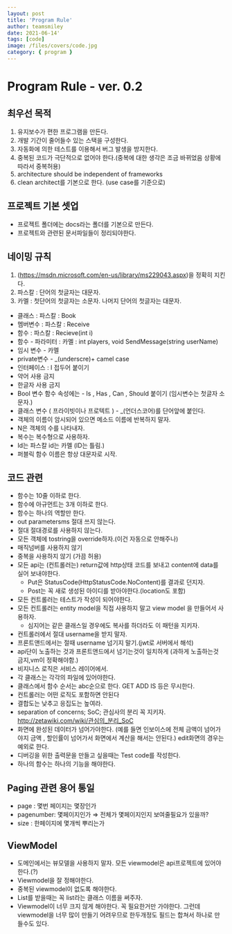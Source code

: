 ```yaml
---
layout: post
title: 'Program Rule'
author: teamsmiley
date: 2021-06-14'
tags: [code]
image: /files/covers/code.jpg
category: { program }
---
```


# Program Rule - ver. 0.2

## 최우선 목적

1. 유지보수가 편한 프로그램을 만든다.
2. 개발 기간이 줄어들수 있는 스택을 구성한다.
3. 자동화에 의한 테스트를 이용해서 버그 발생을 방지한다.
4. 중복된 코드가 극단적으로 없어야 한다.(중복에 대한 생각은 조금 바뀌었음 상황에 따라서 중복허용)
5. architecture should be independent of frameworks
6. clean architect를 기본으로 한다. (use case를 기준으로)

## 프로젝트 기본 셋업

- 프로젝트 폴더에는 docs라는 폴더를 기본으로 만든다.
- 프로젝트와 관련된 문서파일들이 정리되야한다.

## 네이밍 규칙

1. (https://msdn.microsoft.com/en-us/library/ms229043.aspx)을 정확히 지킨다.
1. 파스칼 : 단어의 첫글자는 대문자.
1. 카멜 : 첫단어의 첫글자는 소문자. 나머지 단어의 첫글자는 대문자.

- 클래스 : 파스칼 : Book
- 멤버변수 : 파스칼 : Receive
- 함수 : 파스칼 : Recieve(int i)
- 함수 - 파라미터 : 카멜 : int players, void SendMessage(string userName)
- 임시 변수 - 카멜
- private변수 - \_(underscre)+ camel case
- 인터페이스 : I 접두어 붙이기
- 약어 사용 금지
- 한글자 사용 금지
- Bool 변수 함수 속성에는 - Is , Has , Can , Should 붙이기 (임시변수는 첫글자 소문자.)
- 클래스 변수 ( 프라이빗이나 프로텍트 ) - \_(언더스코어)를 단어앞에 붙인다.
- 객체의 이름이 암시되어 있으면 메소드 이름에 반복하지 말자.
- N은 객체의 수를 나타내자.
- 복수는 복수형으로 사용하자.
- Id는 파스칼 id는 카멜 (ID는 틀림.)
- 퍼블릭 함수 이름은 항상 대문자로 시작.

## 코드 관련

- 함수는 10줄 이하로 한다.
- 함수에 아규먼트는 3개 이하로 한다.
- 함수는 하나의 역할만 한다.
- out parametersms 절대 쓰지 않는다.
- 절대 절대경로를 사용하지 않는다.
- 모든 객체에 tostring을 override하자.(이건 자동으로 안해주나)
- 매직넘버를 사용하지 않기
- 중복을 사용하지 않기 (가끔 허용)
- 모든 api는 (컨트롤러는) return값에 http상태 코드를 보내고 content에 data를 실어 보내야한다.
  - Put은 StatusCode(HttpStatusCode.NoContent)를 결과로 던지자.
  - Post는 꼭 새로 생성된 아이디를 받아야한다.(location도 포함)
- 모든 컨트롤러는 테스트가 작성이 되어야한다.
- 모든 컨트롤러는 entity model을 직접 사용하지 말고 view model 을 만들어서 사용하자.
  - 심지어는 같은 클래스일 경우에도 복사를 하더라도 이 패턴을 지키자.
- 컨트롤러에서 절대 username을 받지 말자.
- 프론트앤드에서는 절때 username 넘기지 말기.(jwt로 서버에서 해석)
- api단이 노출하는 것과 프론트앤드에서 넘기는것이 일치하게 (과하게 노출하는것 금지,vm이 정확해야함.)
- 비지니스 로직은 서비스 레이어에서.
- 각 클래스는 각각의 파일에 있어야한다.
- 클래스에서 함수 순서는 abc순으로 한다. GET ADD IS 등은 무시한다.
- 컨트롤러는 어떤 로직도 포함하면 안된다
- 결합도는 낮추고 응집도는 높여라.
- separation of concerns; SoC; 관심사의 분리 꼭 지키자. <http://zetawiki.com/wiki/관심의_분리_SoC>
- 화면에 완성된 데이터가 넘어가야한다. (예를 들면 인보이스에 전체 금액이 넘어가야지 금액 , 할인률이 넘어가서 화면에서 계산을 해서는 안된다.) edit화면의 경우는 예외로 한다.
- 디버깅을 위한 출력문을 만들고 싶을때는 Test code를 작성한다.
- 하나의 함수는 하나의 기능을 해야한다.

## Paging 관련 용어 통일

- page : 몇번 페이지는 몇장인가
- pagenumber: 몇페이지인가 ⇒ 전체가 몇페이지인지 보여줄필요가 있을까?
- size : 한페이지에 몇개씩 뿌리는가

## ViewModel

- 도메인에서는 뷰모델을 사용하지 말자. 모든 viewmodel은 api프로젝트에 있어야한다.(?)
- Viewmodel을 잘 정해야한다.
- 중복된 viewmodel이 없도록 해야한다.
- List를 받을때는 꼭 list라는 클래스 이름을 써주자.
- Viewmodel이 너무 크지 않게 해야한다. 꼭 필요한거만 가야한다. 그런데 viewmodel을 너무 많이 만들기 어려우므로 한두개정도 필드는 합쳐서 하나로 만들수도 있다.
